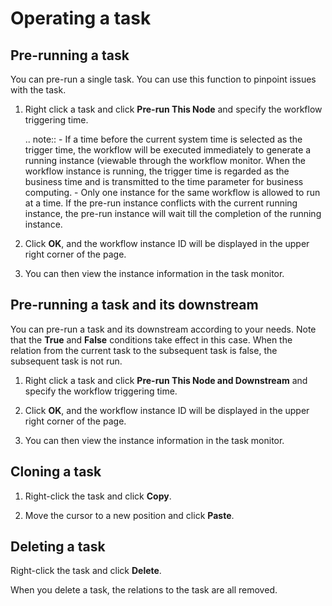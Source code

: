 # Operating a task

## Pre-running a task

You can pre-run a single task. You can use this function to pinpoint issues with the task.

1. Right click a task and click **Pre-run This Node** and specify the workflow triggering time.

   .. note:: - If a time before the current system time is selected as the trigger time, the workflow will be executed immediately to generate a running instance (viewable through the workflow monitor. When the workflow instance is running, the trigger time is regarded as the business time and is transmitted to the time parameter for business computing.
            - Only one instance for the same workflow is allowed to run at a time. If the pre-run instance conflicts with the current running instance, the pre-run instance will wait till the completion of the running instance.

2. Click **OK**, and the workflow instance ID will be displayed in the upper right corner of the page.

3. You can then view the instance information in the task monitor.

## Pre-running a task and its downstream

You can pre-run a task and its downstream according to your needs. Note that the **True** and **False** conditions take effect in this case. When the relation from the current task to the subsequent task is false, the subsequent task is not run.

1. Right click a task and click **Pre-run This Node and Downstream** and specify the workflow triggering time.

2. Click **OK**, and the workflow instance ID will be displayed in the upper right corner of the page.

3. You can then view the instance information in the task monitor.


## Cloning a task

1. Right-click the task and click **Copy**.

2. Move the cursor to a new position and click **Paste**.

## Deleting a task

Right-click the task and click **Delete**.

When you delete a task, the relations to the task are all removed.
